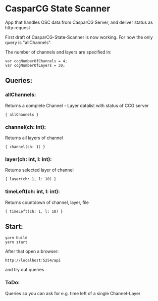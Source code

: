 # CasparCG State Scanner
App that handles OSC data from CasparCG Server, and deliver status as http request

First draft of CasparCG-State-Scanner is now working. For now the only query is "allChannels".

The number of channels and layers are specified in: 
```
var ccgNumberOfChannels = 4;
var ccgNumberOfLayers = 30;
``` 

## Queries:
### allChannels: 
Returns a complete Channel - Layer datalist with status of CCG server
```
{ allChannels }
```

### channel(ch: int):
Returns all layers of channel
```
{ channel(ch: 1) }
```

### layer(ch: int, l: int):
Returns selected layer of channel
```
{ layer(ch: 1, l: 10) }
```
### timeLeft(ch: int, l: int):
Returns countdown of channel, layer, file
```
{ timeLeft(ch: 1, l: 10) }
```


##
## Start:
```
yarn build
yarn start
```
After that open a browser:
```
http://localhost:5254/api
```
and try out queries

### ToDo:
Queries so you can ask for e.g. time left of a single Channel-Layer
